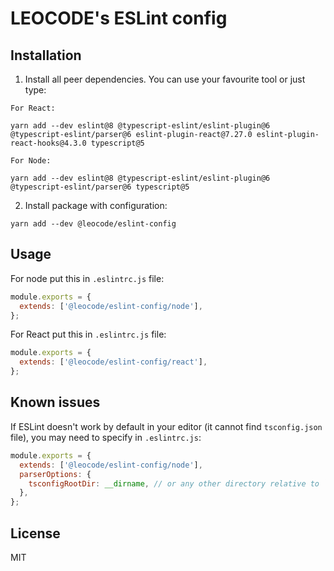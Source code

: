 # LEOCODE's ESLint config

## Installation

1. Install all peer dependencies. You can use your favourite tool or just type:

```
For React:

yarn add --dev eslint@8 @typescript-eslint/eslint-plugin@6 @typescript-eslint/parser@6 eslint-plugin-react@7.27.0 eslint-plugin-react-hooks@4.3.0 typescript@5

For Node:

yarn add --dev eslint@8 @typescript-eslint/eslint-plugin@6 @typescript-eslint/parser@6 typescript@5
```

2. Install package with configuration:

```
yarn add --dev @leocode/eslint-config
```

## Usage

For node put this in `.eslintrc.js` file:

```js
module.exports = {
  extends: ['@leocode/eslint-config/node'],
};
```

For React put this in `.eslintrc.js` file:

```js
module.exports = {
  extends: ['@leocode/eslint-config/react'],
};
```

## Known issues

If ESLint doesn't work by default in your editor (it cannot find `tsconfig.json` file), you may need to specify in `.eslintrc.js`:

```js
module.exports = {
  extends: ['@leocode/eslint-config/node'],
  parserOptions: {
    tsconfigRootDir: __dirname, // or any other directory relative to `.eslintrc.js` file
  },
};
```

## License

MIT
